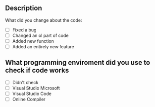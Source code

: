## Description
What did you change about the code:
- [ ] Fixed a bug
- [ ] Changed an ol part of code
- [ ] Added new function
- [ ] Added an entirely new feature

## What programming enviroment did you use to check if code works
- [ ] Didn't check
- [ ] Visual Studio Microsoft
- [ ] Visual Studio Code
- [ ] Online Compiler
